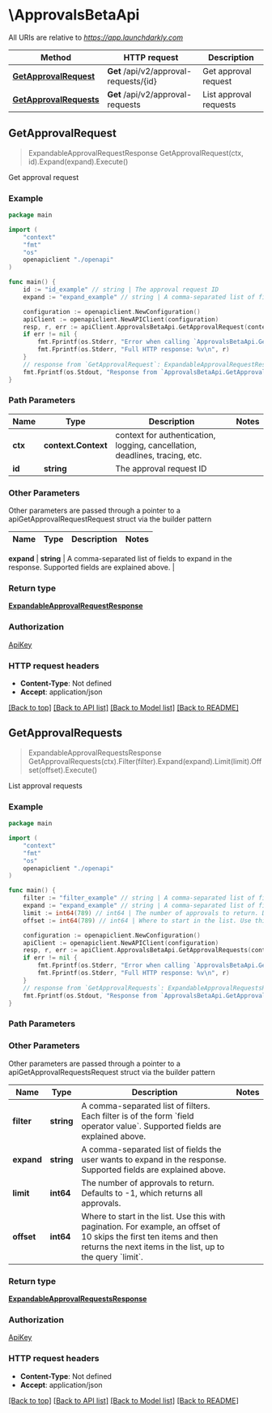 # \ApprovalsBetaApi

All URIs are relative to *https://app.launchdarkly.com*

Method | HTTP request | Description
------------- | ------------- | -------------
[**GetApprovalRequest**](ApprovalsBetaApi.md#GetApprovalRequest) | **Get** /api/v2/approval-requests/{id} | Get approval request
[**GetApprovalRequests**](ApprovalsBetaApi.md#GetApprovalRequests) | **Get** /api/v2/approval-requests | List approval requests



## GetApprovalRequest

> ExpandableApprovalRequestResponse GetApprovalRequest(ctx, id).Expand(expand).Execute()

Get approval request



### Example

```go
package main

import (
    "context"
    "fmt"
    "os"
    openapiclient "./openapi"
)

func main() {
    id := "id_example" // string | The approval request ID
    expand := "expand_example" // string | A comma-separated list of fields to expand in the response. Supported fields are explained above. (optional)

    configuration := openapiclient.NewConfiguration()
    apiClient := openapiclient.NewAPIClient(configuration)
    resp, r, err := apiClient.ApprovalsBetaApi.GetApprovalRequest(context.Background(), id).Expand(expand).Execute()
    if err != nil {
        fmt.Fprintf(os.Stderr, "Error when calling `ApprovalsBetaApi.GetApprovalRequest``: %v\n", err)
        fmt.Fprintf(os.Stderr, "Full HTTP response: %v\n", r)
    }
    // response from `GetApprovalRequest`: ExpandableApprovalRequestResponse
    fmt.Fprintf(os.Stdout, "Response from `ApprovalsBetaApi.GetApprovalRequest`: %v\n", resp)
}
```

### Path Parameters


Name | Type | Description  | Notes
------------- | ------------- | ------------- | -------------
**ctx** | **context.Context** | context for authentication, logging, cancellation, deadlines, tracing, etc.
**id** | **string** | The approval request ID | 

### Other Parameters

Other parameters are passed through a pointer to a apiGetApprovalRequestRequest struct via the builder pattern


Name | Type | Description  | Notes
------------- | ------------- | ------------- | -------------

 **expand** | **string** | A comma-separated list of fields to expand in the response. Supported fields are explained above. | 

### Return type

[**ExpandableApprovalRequestResponse**](ExpandableApprovalRequestResponse.md)

### Authorization

[ApiKey](../README.md#ApiKey)

### HTTP request headers

- **Content-Type**: Not defined
- **Accept**: application/json

[[Back to top]](#) [[Back to API list]](../README.md#documentation-for-api-endpoints)
[[Back to Model list]](../README.md#documentation-for-models)
[[Back to README]](../README.md)


## GetApprovalRequests

> ExpandableApprovalRequestsResponse GetApprovalRequests(ctx).Filter(filter).Expand(expand).Limit(limit).Offset(offset).Execute()

List approval requests



### Example

```go
package main

import (
    "context"
    "fmt"
    "os"
    openapiclient "./openapi"
)

func main() {
    filter := "filter_example" // string | A comma-separated list of filters. Each filter is of the form `field operator value`. Supported fields are explained above. (optional)
    expand := "expand_example" // string | A comma-separated list of fields the user wants to expand in the response. Supported fields are explained above. (optional)
    limit := int64(789) // int64 | The number of approvals to return. Defaults to -1, which returns all approvals. (optional)
    offset := int64(789) // int64 | Where to start in the list. Use this with pagination. For example, an offset of 10 skips the first ten items and then returns the next items in the list, up to the query `limit`. (optional)

    configuration := openapiclient.NewConfiguration()
    apiClient := openapiclient.NewAPIClient(configuration)
    resp, r, err := apiClient.ApprovalsBetaApi.GetApprovalRequests(context.Background()).Filter(filter).Expand(expand).Limit(limit).Offset(offset).Execute()
    if err != nil {
        fmt.Fprintf(os.Stderr, "Error when calling `ApprovalsBetaApi.GetApprovalRequests``: %v\n", err)
        fmt.Fprintf(os.Stderr, "Full HTTP response: %v\n", r)
    }
    // response from `GetApprovalRequests`: ExpandableApprovalRequestsResponse
    fmt.Fprintf(os.Stdout, "Response from `ApprovalsBetaApi.GetApprovalRequests`: %v\n", resp)
}
```

### Path Parameters



### Other Parameters

Other parameters are passed through a pointer to a apiGetApprovalRequestsRequest struct via the builder pattern


Name | Type | Description  | Notes
------------- | ------------- | ------------- | -------------
 **filter** | **string** | A comma-separated list of filters. Each filter is of the form &#x60;field operator value&#x60;. Supported fields are explained above. | 
 **expand** | **string** | A comma-separated list of fields the user wants to expand in the response. Supported fields are explained above. | 
 **limit** | **int64** | The number of approvals to return. Defaults to -1, which returns all approvals. | 
 **offset** | **int64** | Where to start in the list. Use this with pagination. For example, an offset of 10 skips the first ten items and then returns the next items in the list, up to the query &#x60;limit&#x60;. | 

### Return type

[**ExpandableApprovalRequestsResponse**](ExpandableApprovalRequestsResponse.md)

### Authorization

[ApiKey](../README.md#ApiKey)

### HTTP request headers

- **Content-Type**: Not defined
- **Accept**: application/json

[[Back to top]](#) [[Back to API list]](../README.md#documentation-for-api-endpoints)
[[Back to Model list]](../README.md#documentation-for-models)
[[Back to README]](../README.md)

